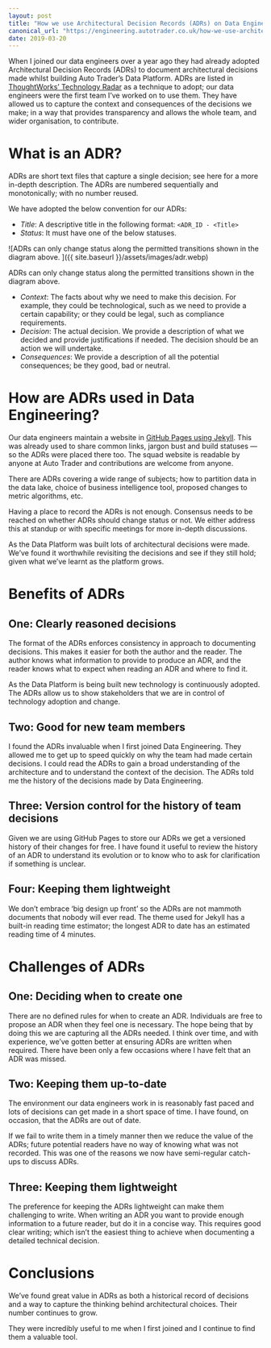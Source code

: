 ```yaml
---
layout: post
title: "How we use Architectural Decision Records (ADRs) on Data Engineering"
canonical_url: "https://engineering.autotrader.co.uk/how-we-use-architectural-decision-records-adrs-on-data-engineering-2f4abd8ab926"
date: 2019-03-20
---
```


When I joined our data engineers over a year ago they had already adopted Architectural Decision Records (ADRs) to document architectural decisions made whilst building Auto Trader’s Data Platform. ADRs are listed in [ThoughtWorks’ Technology Radar](https://www.thoughtworks.com/radar/techniques/lightweight-architecture-decision-records) as a technique to adopt; our data engineers were the first team I’ve worked on to use them. They have allowed us to capture the context and consequences of the decisions we make; in a way that provides transparency and allows the whole team, and wider organisation, to contribute.

# What is an ADR?
ADRs are short text files that capture a single decision; see here for a more in-depth description. The ADRs are numbered sequentially and monotonically; with no number reused.

We have adopted the below convention for our ADRs:

* *Title*: A descriptive title in the following format: `<ADR_ID - <Title>`
* *Status*: It must have one of the below statuses.

![ADRs can only change status along the permitted transitions shown in the diagram above.
]({{ site.baseurl }}/assets/images/adr.webp)

ADRs can only change status along the permitted transitions shown in the diagram above.
* *Context*: The facts about why we need to make this decision. For example, they could be technological, such as we need to provide a certain capability; or they could be legal, such as compliance requirements.
* *Decision*: The actual decision. We provide a description of what we decided and provide justifications if needed. The decision should be an action we will undertake.
* *Consequences*: We provide a description of all the potential consequences; be they good, bad or neutral.

# How are ADRs used in Data Engineering?
Our data engineers maintain a website in [GitHub Pages using Jekyll](https://jekyllrb.com/docs/github-pages/). This was already used to share common links, jargon bust and build statuses — so the ADRs were placed there too. The squad website is readable by anyone at Auto Trader and contributions are welcome from anyone.

There are ADRs covering a wide range of subjects; how to partition data in the data lake, choice of business intelligence tool, proposed changes to metric algorithms, etc.

Having a place to record the ADRs is not enough. Consensus needs to be reached on whether ADRs should change status or not. We either address this at standup or with specific meetings for more in-depth discussions.

As the Data Platform was built lots of architectural decisions were made. We’ve found it worthwhile revisiting the decisions and see if they still hold; given what we’ve learnt as the platform grows.

# Benefits of ADRs

## One: Clearly reasoned decisions
The format of the ADRs enforces consistency in approach to documenting decisions. This makes it easier for both the author and the reader. The author knows what information to provide to produce an ADR, and the reader knows what to expect when reading an ADR and where to find it.

As the Data Platform is being built new technology is continuously adopted. The ADRs allow us to show stakeholders that we are in control of technology adoption and change.

## Two: Good for new team members
I found the ADRs invaluable when I first joined Data Engineering. They allowed me to get up to speed quickly on why the team had made certain decisions. I could read the ADRs to gain a broad understanding of the architecture and to understand the context of the decision. The ADRs told me the history of the decisions made by Data Engineering.

## Three: Version control for the history of team decisions
Given we are using GitHub Pages to store our ADRs we get a versioned history of their changes for free. I have found it useful to review the history of an ADR to understand its evolution or to know who to ask for clarification if something is unclear.

## Four: Keeping them lightweight
We don’t embrace ‘big design up front’ so the ADRs are not mammoth documents that nobody will ever read. The theme used for Jekyll has a built-in reading time estimator; the longest ADR to date has an estimated reading time of 4 minutes.

# Challenges of ADRs
## One: Deciding when to create one
There are no defined rules for when to create an ADR. Individuals are free to propose an ADR when they feel one is necessary. The hope being that by doing this we are capturing all the ADRs needed. I think over time, and with experience, we’ve gotten better at ensuring ADRs are written when required. There have been only a few occasions where I have felt that an ADR was missed.

## Two: Keeping them up-to-date
The environment our data engineers work in is reasonably fast paced and lots of decisions can get made in a short space of time. I have found, on occasion, that the ADRs are out of date.

If we fail to write them in a timely manner then we reduce the value of the ADRs; future potential readers have no way of knowing what was not recorded. This was one of the reasons we now have semi-regular catch-ups to discuss ADRs.

## Three: Keeping them lightweight
The preference for keeping the ADRs lightweight can make them challenging to write. When writing an ADR you want to provide enough information to a future reader, but do it in a concise way. This requires good clear writing; which isn’t the easiest thing to achieve when documenting a detailed technical decision.

# Conclusions
We’ve found great value in ADRs as both a historical record of decisions and a way to capture the thinking behind architectural choices. Their number continues to grow.

They were incredibly useful to me when I first joined and I continue to find them a valuable tool.